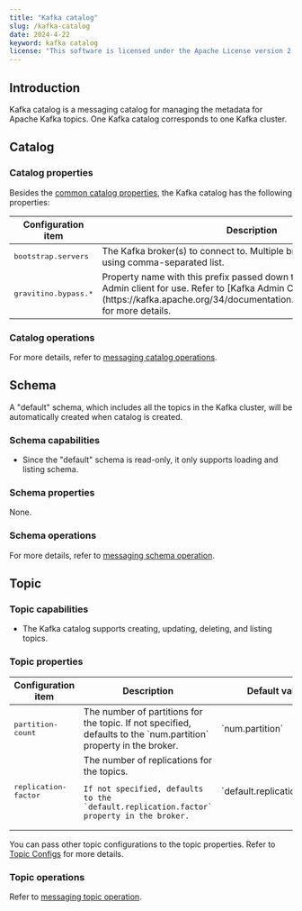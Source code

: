 ```yaml
---
title: "Kafka catalog"
slug: /kafka-catalog
date: 2024-4-22
keyword: kafka catalog
license: "This software is licensed under the Apache License version 2."
---
```


## Introduction

Kafka catalog is a messaging catalog for managing the metadata
for Apache Kafka topics.
One Kafka catalog corresponds to one Kafka cluster.

## Catalog

### Catalog properties

Besides the [common catalog properties](../../../admin/server-config.md#apache-gravitino-catalog-properties-configuration),
the Kafka catalog has the following properties:

<table>
<thead>
<tr>
  <th>Configuration item</th>
  <th>Description</th>
  <th>Default value</th>
  <th>Required</th>
  <th>Since version</th>
</tr>
</thead>
<tbody>
<tr>
  <td><tt>bootstrap.servers</tt></td>
  <td>
    The Kafka broker(s) to connect to.
    Multiple brokers can be specified using comma-separated list.
  </td>
  <td>(none)</td>
  <td>Yes</td>
  <td>`0.5.0`</td>
</tr>
<tr>
  <td><tt>gravitino.bypass.&#42;</tt></td>
  <td>
    Property name with this prefix passed down to the underlying Kafka Admin client for use.
    Refer to [Kafka Admin Configs](https://kafka.apache.org/34/documentation.html#adminclientconfigs)
    for more details.
  </td>
  <td>(none)</td>
  <td>No</td>
  <td>`0.5.0`</td>
</tr>
</tbody>
</table>

### Catalog operations

For more details, refer to [messaging catalog operations](../../../metadata/messaging.md#catalog-operations).

## Schema

A "default" schema, which includes all the topics in the Kafka cluster,
will be automatically created when catalog is created.

### Schema capabilities

- Since the "default" schema is read-only, it only supports loading and listing schema.

### Schema properties

None.

### Schema operations

For more details, refer to [messaging schema operation](../../../metadata/messaging.md#schema-operations).

## Topic

### Topic capabilities

- The Kafka catalog supports creating, updating, deleting, and listing topics.

### Topic properties

<table>
<thead>
<tr>
  <th>Configuration item</th>
  <th>Description</th>
  <th>Default value</th>
  <th>Required</th>
  <th>Since version</th>
</tr>
</thead>
<tbody>
<tr>
  <td><tt>partition-count</tt></td>
  <td>
    The number of partitions for the topic.
    If not specified, defaults to the `num.partition` property in the broker.
  </td>
  <td>`num.partition`</td>
  <td>No</td>
  <td>`0.5.0`</td>
</tr>
<tr>
  <td><tt>replication-factor</tt></td>
  <td>
    The number of replications for the topics.

    If not specified, defaults to the `default.replication.factor` property in the broker.
  </td>
  <td>`default.replication.factor`</td>
  <td>No</td>
  <td>`0.5.0`</td>
</tr>
</tbody>
</table>

You can pass other topic configurations to the topic properties.
Refer to [Topic Configs](https://kafka.apache.org/34/documentation.html#topicconfigs)
for more details.

### Topic operations

Refer to [messaging topic operation](../../../metadata/messaging.md#topic-operations).

